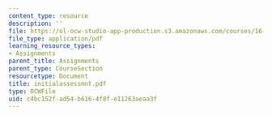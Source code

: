 ```yaml
---
content_type: resource
description: ''
file: https://ol-ocw-studio-app-production.s3.amazonaws.com/courses/16-423j-aerospace-biomedical-and-life-support-engineering-spring-2006/c4bc152fad54b6164f8fe11263aeaa3f_initialassessmnt.pdf
file_type: application/pdf
learning_resource_types:
- Assignments
parent_title: Assignments
parent_type: CourseSection
resourcetype: Document
title: initialassessmnt.pdf
type: OCWFile
uid: c4bc152f-ad54-b616-4f8f-e11263aeaa3f
---
```

